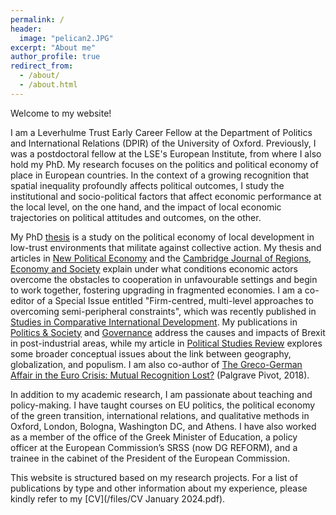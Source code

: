 ```yaml
---
permalink: /
header: 
  image: "pelican2.JPG"
excerpt: "About me"
author_profile: true
redirect_from: 
  - /about/
  - /about.html
---
```


Welcome to my website!

I am a Leverhulme Trust Early Career Fellow at the Department of Politics and International Relations (DPIR) of the University of Oxford. Previously, I was a postdoctoral fellow at the LSE's European Institute, from where I also hold my PhD. My research focuses on the politics and political economy of place in European countries. In the context of a growing recognition that spatial inequality profoundly affects political outcomes, I study the institutional and socio-political factors that affect economic performance at the local level, on the one hand, and the impact of local economic trajectories on political attitudes and outcomes, on the other. 

My PhD [thesis](http://etheses.lse.ac.uk/4307/) is a study on the political economy of local development in low-trust environments that militate against collective action. My thesis and articles in [New Political Economy](https://doi.org/10.1080/13563467.2024.2305252) and the [Cambridge Journal of Regions, Economy and Society](https://doi.org/10.1093/cjres/rsad037) explain under what conditions economic actors overcome the obstacles to cooperation in unfavourable settings and begin to work together, fostering upgrading in fragmented economies. I am a co-editor of a Special Issue entitled "Firm-centred, multi-level approaches to overcoming semi-peripheral constraints", which was recently published in [Studies in Comparative International Development](https://doi.org/10.1007/s12116-024-09434-2). My publications in [Politics & Society](https://journals.sagepub.com/doi/full/10.1177/0032329221992198) and [Governance](https://onlinelibrary.wiley.com/doi/full/10.1111/gove.12545) address the causes and impacts of Brexit in post-industrial areas, while my article in [Political Studies Review](https://doi.org/10.1177/14789299231201810) explores some broader conceptual issues about the link between geography, globalization, and populism. I am also co-author of [The Greco-German Affair in the Euro Crisis: Mutual Recognition Lost?](https://link.springer.com/book/10.1057/978-1-137-54751-4) (Palgrave Pivot, 2018). 

In addition to my academic research, I am passionate about teaching and policy-making. I have taught courses on EU politics, the political economy of the green transition, international relations, and qualitative methods in Oxford, London, Bologna, Washington DC, and Athens. I have also worked as a member of the office of the Greek Minister of Education, a policy officer at the European Commission’s SRSS (now DG REFORM), and a trainee in the cabinet of the President of the European Commission.

This website is structured based on my research projects. For a list of publications by type and other information about my experience, please kindly refer to my [CV](/files/CV January 2024.pdf). 